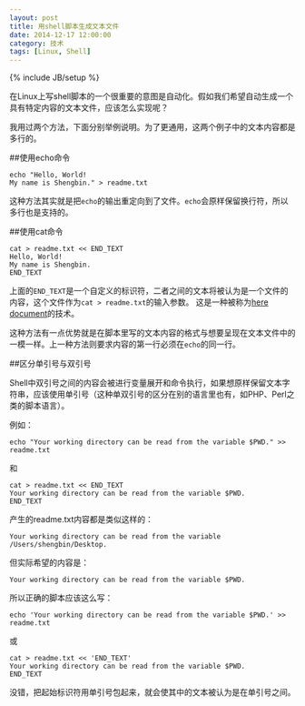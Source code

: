 ```yaml
---
layout: post
title: 用shell脚本生成文本文件
date: 2014-12-17 12:00:00
category: 技术
tags: [Linux, Shell]
---
```

{% include JB/setup %}

在Linux上写shell脚本的一个很重要的意图是自动化。假如我们希望自动生成一个具有特定内容的文本文件，应该怎么实现呢？

<!--more-->

我用过两个方法，下面分别举例说明。为了更通用，这两个例子中的文本内容都是多行的。

##使用echo命令

	echo "Hello, World!
	My name is Shengbin." > readme.txt

这种方法其实就是把`echo`的输出重定向到了文件。`echo`会原样保留换行符，所以多行也是支持的。

##使用cat命令

	cat > readme.txt << END_TEXT
	Hello, World!
	My name is Shengbin.
	END_TEXT

上面的`END_TEXT`是一个自定义的标识符，二者之间的文本将被认为是一个文件的内容，这个文件作为`cat > readme.txt`的输入参数。
这是一种被称为[here document](http://en.wikipedia.org/wiki/Here_document)的技术。

这种方法有一点优势就是在脚本里写的文本内容的格式与想要呈现在文本文件中的一模一样。上一种方法则要求内容的第一行必须在`echo`的同一行。

##区分单引号与双引号

Shell中双引号之间的内容会被进行变量展开和命令执行，如果想原样保留文本字符串，应该使用单引号（这种单双引号的区分在别的语言里也有，如PHP、Perl之类的脚本语言）。

例如：

	echo "Your working directory can be read from the variable $PWD." >> readme.txt

和

	cat > readme.txt << END_TEXT
	Your working directory can be read from the variable $PWD.
	END_TEXT
	
产生的readme.txt内容都是类似这样的：

	Your working directory can be read from the variable /Users/shengbin/Desktop.

但实际希望的内容是：

	Your working directory can be read from the variable $PWD.

所以正确的脚本应该这么写：

	echo 'Your working directory can be read from the variable $PWD.' >> readme.txt

或

	cat > readme.txt << 'END_TEXT'
	Your working directory can be read from the variable $PWD.
	END_TEXT
	
没错，把起始标识符用单引号包起来，就会使其中的文本被认为是在单引号之间。
